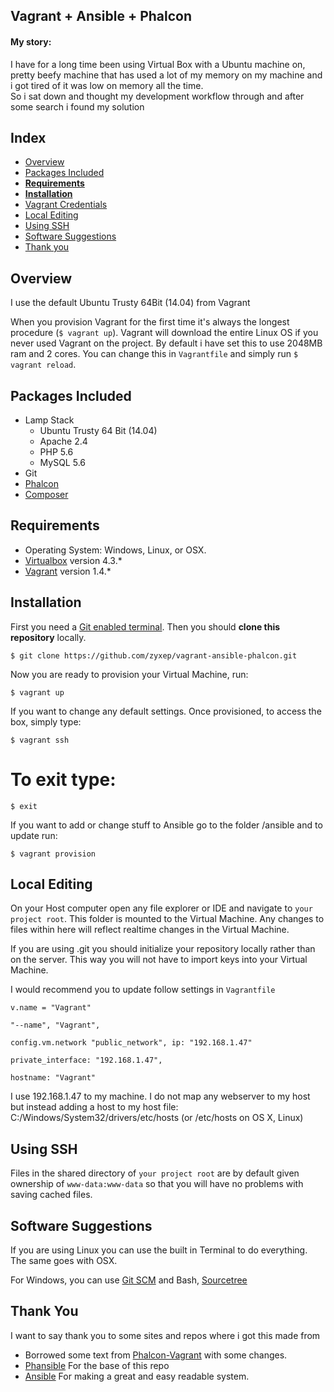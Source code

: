 <h2>Vagrant + Ansible + Phalcon</h2>

<h4>My story:</h4>
<p>I have for a long time been using Virtual Box with a Ubuntu machine on, pretty beefy machine that has used a lot of my memory on my machine and i got tired of it was low on memory all the time.<br/>So i sat down and thought my development workflow through and after some search i found my solution</p>

## Index
- [Overview](#overview)
- [Packages Included](#packages-included)
- [**Requirements**](#requirements)
- [**Installation**](#installation)
- [Vagrant Credentials](#vagrant-credentials)
- [Local Editing](#local-editing)
- [Using SSH](#using-ssh)
- [Software Suggestions](#software-suggestions)
- [Thank you](#thank-you)

## Overview
I use the default Ubuntu Trusty 64Bit (14.04) from Vagrant

When you provision Vagrant for the first time it's always the longest procedure (`$ vagrant up`). Vagrant will download the entire Linux OS if you never used Vagrant on the project.
By default i have set this to use 2048MB ram and 2 cores. You can change this in `Vagrantfile` and simply run `$ vagrant reload`.

## Packages Included

- Lamp Stack
  - Ubuntu Trusty 64 Bit (14.04)
  - Apache 2.4
  - PHP 5.6
  - MySQL 5.6
- Git
- [Phalcon](http://phalconphp.com/en/)
- [Composer](https://getcomposer.org)

## Requirements

- Operating System: Windows, Linux, or OSX.
- [Virtualbox](https://www.virtualbox.org) version 4.3.*
- [Vagrant](http://www.vagrantup.com) version 1.4.*

## Installation
First you need a [Git enabled terminal](#software-suggestions). Then you should **clone this repository** locally.

  `$ git clone https://github.com/zyxep/vagrant-ansible-phalcon.git`

Now you are ready to provision your Virtual Machine, run:

  `$ vagrant up`
  
If you want to change any default settings. Once provisioned, to access the box, simply type:

  `$ vagrant ssh`

  # To exit type:
  
  `$ exit`
  
If you want to add or change stuff to Ansible go to the folder /ansible and to update run:

  `$ vagrant provision`
  
## Local Editing

On your Host computer open any file explorer or IDE and navigate to `your project root`. 
This folder is mounted to the Virtual Machine. Any changes to files within here will reflect
realtime changes in the Virtual Machine.

If you are using .git you should initialize your repository locally rather than on the server.
This way you will not have to import keys into your Virtual Machine.

I would recommend you to update follow settings in `Vagrantfile`

`v.name = "Vagrant"`

`"--name", "Vagrant",`

`config.vm.network "public_network", ip: "192.168.1.47"`

`private_interface: "192.168.1.47",`

`hostname: "Vagrant"`

I use 192.168.1.47 to my machine.
I do not map any webserver to my host but instead adding a host to my host file: C:/Windows/System32/drivers/etc/hosts (or /etc/hosts on OS X, Linux)

## Using SSH

Files in the shared directory of `your project root` are by default given ownership of `www-data:www-data` so
that you will have no problems with saving cached files.

## Software Suggestions

If you are using Linux you can use the built in Terminal to do everything.
The same goes with OSX.

For Windows, you can use [Git SCM](http://git-scm.com/) and Bash, [Sourcetree](http://www.sourcetreeapp.com/)

## Thank You

I want to say thank you to some sites and repos where i got this made from

  - Borrowed some text from [Phalcon-Vagrant](https://github.com/phalcon/vagrant) with some changes.
  - [Phansible](http://phansible.com/) For the base of this repo
  - [Ansible](http://www.ansible.com/) For making a great and easy readable system.
